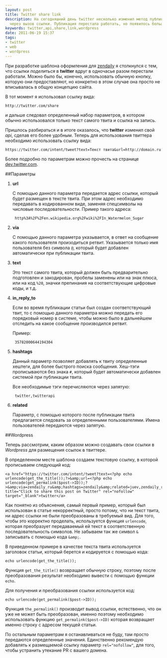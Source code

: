 ```yaml
---
layout: post
title: Twitter share link
description: На сегодняшний день twitter несколько изменил метод публикации записи
  через вызов ссылки. Публикация перестала работать, но появилось больше возможностей.
keywords: twitter,api,share,link,wordpress
date: 2011-06-19 15:37
tags:
- twitter
- web
- wordpress
---
```

При разработке шаблона оформления для [zendaily][1] я столкнулся с тем, что ссылки *поделиться* в **twitter** вдруг в одночасье разом перестали работали. Можно было бы, конечно, использовать обычную кнопку, которую они предоставляют, но конкретно в этом случае она просто не вписывалась в общую концепцию сайта.

В тот момент я использовал ссылку вида:

    http://twitter.com/share

и дальше следовал определенный набор параметров, в котором обычно использовался только текст самого твита и ссылка на запись.

Пришлось разбираться и в итоге оказалось, что **twitter** изменил свой *api*, сделав его более удобным. Теперь для использования твиттера необходимо использовать ссылку вида:

    https://twitter.com/intent/tweet?text=Текст твита&url=http://domain.ru

Более подробно по параметрам можно прочесть на странице [dev.twitter.com][2].

##Параметры

1. **url**

    С помощью данного параметра передается адрес ссылки, который будет размещен в тексте твита. При этом адрес необходимо передавать в кодированном виде, заменяя спецсимволы на числовые последовательности. Пример такого адреса:

        http%3A%2F%2Fen.wikipedia.org%2Fwiki%2FIn_Watermelon_Sugar

2. **via**

    С помощью данного параметра указывается, в ответ на сообщение какого пользователя произодиться ретвит. Указывается только имя пользователя без символа `@`, который будет добавлен автоматически при публикации твита.

3. **text**

    Это текст самого твита, который должен быть предварительно подготовлен и закодирован, пробелы заменены или на знак плюса, или на код `%20`, значки препинания на соответствующие цифровые коды, и т.д.

4. **in\_reply\_to**

    Если во время публикации статьи был создан соответствующий твит, то с помощью данного параметра можно передать его порядковый номер в системе, чтобы можно было в дальнейшем отследить на какое сообщение производился ретвит.

    Пример:

        35782000644194304

5. **hashtags**

    Данный параметр позволяет добавлять к твиту определенные хештеги, для более быстрого поиска сообщения. Хеш-тэги прописываются без знака `#`, который будет автоматически добавлен системой при публикации твита.

    Все необходимые тэги перечисляются через запятую:

        twitter,twitterapi

6. **related**

    Параметр, с помощью которого после публикации твита предлагается следовать за определенными пользователями. Имена пользователей передаются через запятую.

##Wordpress

Теперь рассмотрим, каким образом можно создавать свои ссылки в *Wordpress* для размещения ссылок в твиттере.

В определенном месте шаблона создаем текстовую ссылку, в которой прописываем следующий код:

    <a href="https://twitter.com/intent/tweet?text=<?php echo urlencode(get_the_title());?>&amp;url=<?php echo urlencode(get_permalink($post->ID));?>&amp;via=zendaily_ru&amp;hashtags=zendaily&amp;related=juev,zendaily_ru,dmitry_diez" title="Click to share this post on Twitter" rel="nofollow" target="_blank">twitter</a>

Как понятно из объяснения, самый первый пример, который был использован в статье некорректный, просто потому, что ни текст твита, ни адрес ссылки не были преобразованы в требуемый вид. Для того, чтобы это корректно проделать, используется функция `urlencode`, которая преобразует передаваемый ей текст в соответственную последовательность символов. Не забываем так же символ `&` записывать с помощью кода `&amp;`.

В приведенном примере в качестве текста твита используется заголовок статьи, который берется и кодируется с помощью кода:

    echo urlencode(get_the_title());

Функция `get_the_title()` возвращает обычную строку, поэтому после преобразования результат необходимо вывести с помощью функции `echo`.

Для получения и преобразования ссылки используется код:

    echo urlencode(get_permalink($post->ID));

Функция `the_permalink()` производит вывод ссылки, естественно, что он уже не может быть преобразован, именно поэтому необходимо использовать функцию `get_permalink($post->ID)` которая возвращает именно строку с адресом текущей статьи.

По остальным параметрам я останавливаться не буду, там просто передаются определенные значения. Единственно рекомендую добавлять к размещаемой ссылку параметр `rel="nofollow"`, для того, чтобы устранить утекание PR с вашего домена.

[1]: http://zendaily.ru
[2]: http://dev.twitter.com/pages/intents
